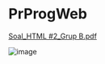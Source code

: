 # PrProgWeb
[Soal_HTML #2_Grup B.pdf](https://github.com/user-attachments/files/18840850/Soal_HTML.2_Grup.B.pdf)


![image](https://github.com/user-attachments/assets/2c5f99ed-bb77-4ca3-9dd9-d579bd27ac5c)


